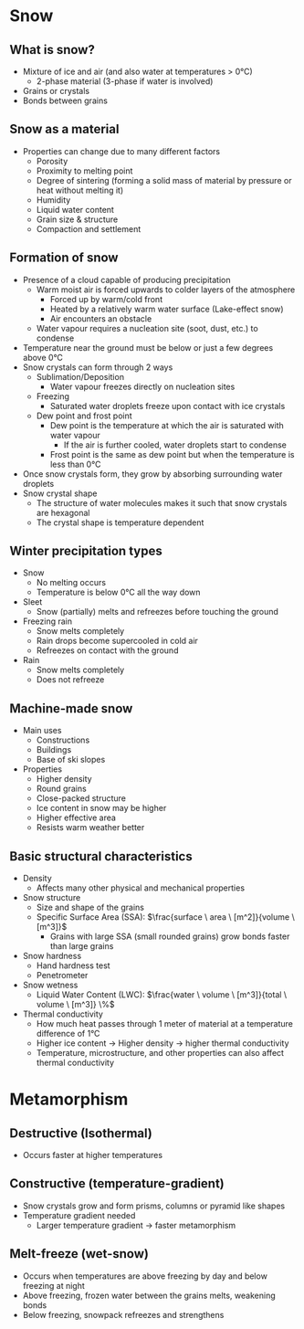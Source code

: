 # Snow
## What is snow?
- Mixture of ice and air (and also water at temperatures > 0°C)
	- 2-phase material (3-phase if water is involved)
- Grains or crystals
- Bonds between grains
## Snow as a material
- Properties can change due to many different factors
	- Porosity
	- Proximity to melting point
	- Degree of sintering (forming a solid mass of material by pressure or heat without melting it)
	- Humidity
	- Liquid water content
	- Grain size & structure
	- Compaction and settlement
## Formation of snow
- Presence of a cloud capable of producing precipitation
	- Warm moist air is forced upwards to colder layers of the atmosphere
		- Forced up by warm/cold front
		- Heated by a relatively warm water surface (Lake-effect snow)
		- Air encounters an obstacle
	- Water vapour requires a nucleation site (soot, dust, etc.) to condense
- Temperature near the ground must be below or just a few degrees above 0°C
- Snow crystals can form through 2 ways
	- Sublimation/Deposition
		- Water vapour freezes directly on nucleation sites
	- Freezing
		- Saturated water droplets freeze upon contact with ice crystals
	- Dew point and frost point
		- Dew point is the temperature at which the air is saturated with water vapour
			- If the air is further cooled, water droplets start to condense
		- Frost point is the same as dew point but when the temperature is less than 0°C
- Once snow crystals form, they grow by absorbing surrounding water droplets
- Snow crystal shape
	- The structure of water molecules makes it such that snow crystals are hexagonal
	- The crystal shape is temperature dependent
## Winter precipitation types
- Snow
	- No melting occurs
	- Temperature is below 0°C all the way down
- Sleet
	- Snow (partially) melts and refreezes before touching the ground
- Freezing rain
	- Snow melts completely
	- Rain drops become supercooled in cold air
	- Refreezes on contact with the ground
- Rain
	- Snow melts completely
	- Does not refreeze
## Machine-made snow
- Main uses
	- Constructions
	- Buildings
	- Base of ski slopes
- Properties
	- Higher density
	- Round grains
	- Close-packed structure
	- Ice content in snow may be higher
	- Higher effective area
	- Resists warm weather better
## Basic structural characteristics
- Density
	- Affects many other physical and mechanical properties
- Snow structure
	- Size and shape of the grains
	- Specific Surface Area (SSA): $\frac{surface \ area \ [m^2]}{volume \ [m^3]}$
		- Grains with large SSA (small rounded grains) grow bonds faster than large grains
- Snow hardness
	- Hand hardness test
	- Penetrometer
- Snow wetness
	- Liquid Water Content (LWC): $\frac{water \ volume \ [m^3]}{total \ volume \ [m^3]} \%$
- Thermal conductivity
	- How much heat passes through 1 meter of material at a temperature difference of 1°C
	- Higher ice content -> Higher density -> higher thermal conductivity
	- Temperature, microstructure, and other properties can also affect thermal conductivity
# Metamorphism
## Destructive (Isothermal)
- Occurs faster at higher temperatures
## Constructive (temperature-gradient)
- Snow crystals grow and form prisms, columns or pyramid like shapes
- Temperature gradient needed
	- Larger temperature gradient -> faster metamorphism
## Melt-freeze (wet-snow)
- Occurs when temperatures are above freezing by day and below freezing at night
- Above freezing, frozen water between the grains melts, weakening bonds
- Below freezing, snowpack refreezes and strengthens